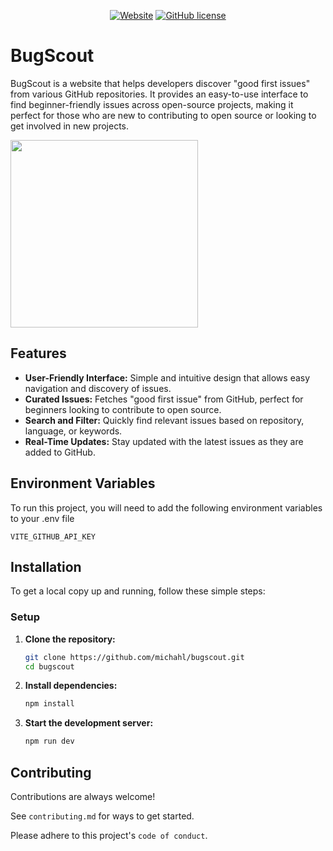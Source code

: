 

<div align="center">

[![Website](https://img.shields.io/website-up-down-green-red/https/bugscout.michahl.com.svg)](https://bugscout.michahl.com/)
[![GitHub license](https://img.shields.io/github/license/michahl/bugscout)](https://github.com/michahl/bugscout/blob/main/LICENSE)

</div>


# BugScout

BugScout is a website that helps developers discover "good first issues" from various GitHub repositories. It provides an easy-to-use interface to find beginner-friendly issues across open-source projects, making it perfect for those who are new to contributing to open source or looking to get involved in new projects.

<a href="https://bugscout.michahl.com" target="_blank">
  <img src="https://bugscout.michahl.com/assets/screenshot.png" height="300px">
</a>

## Features

- **User-Friendly Interface:** Simple and intuitive design that allows easy navigation and discovery of issues.
- **Curated Issues:** Fetches "good first issue" from GitHub, perfect for beginners looking to contribute to open source.
- **Search and Filter:** Quickly find relevant issues based on repository, language, or keywords.
- **Real-Time Updates:** Stay updated with the latest issues as they are added to GitHub.



## Environment Variables

To run this project, you will need to add the following environment variables to your .env file

`VITE_GITHUB_API_KEY`


## Installation

To get a local copy up and running, follow these simple steps:


### Setup

1. **Clone the repository:**

   ```bash
   git clone https://github.com/michahl/bugscout.git
   cd bugscout
   ```
2. **Install dependencies:**

    ```bash
    npm install
    ```

3. **Start the development server:**

    ```bash
    npm run dev
    ```

    
## Contributing

Contributions are always welcome!

See `contributing.md` for ways to get started.

Please adhere to this project's `code of conduct`.


